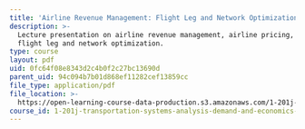 ```yaml
---
title: 'Airline Revenue Management: Flight Leg and Network Optimization'
description: >-
  Lecture presentation on airline revenue management, airline pricing, and
  flight leg and network optimization.
type: course
layout: pdf
uid: 0fc64f08e8343d2c4b0f2c27bc13690d
parent_uid: 94c094b7b01d868ef11282cef13859cc
file_type: application/pdf
file_location: >-
  https://open-learning-course-data-production.s3.amazonaws.com/1-201j-transportation-systems-analysis-demand-and-economics-fall-2008/0fc64f08e8343d2c4b0f2c27bc13690d_MIT1_201JF08_lec17.pdf
course_id: 1-201j-transportation-systems-analysis-demand-and-economics-fall-2008
---
```

